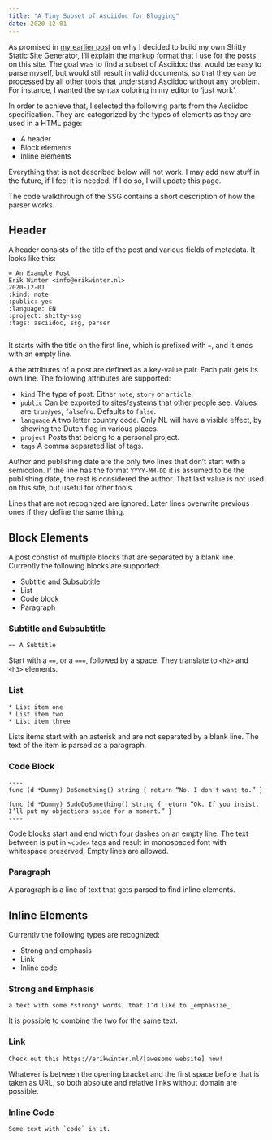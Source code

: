 ```yaml
---
title: "A Tiny Subset of Asciidoc for Blogging"
date: 2020-12-01
---
```


As promised in [my earlier post](@/shitty-ssg/why-i-built-my-own-shitty-static-site-generator.md) on why I decided to build my own Shitty Static Site Generator, I’ll explain the markup format that I use for the posts on this site.<!-- more --> The goal was to find a subset of Asciidoc that would be easy to parse myself, but would still result in valid documents, so that they can be processed by all other tools that understand Asciidoc without any problem. For instance, I wanted the syntax coloring in my editor to ‘just work’.

In order to achieve that, I selected the following parts from the Asciidoc specification. They are categorized by the types of elements as they are used in a HTML page:

* A header
* Block elements
* Inline elements

Everything that is not described below will not work. I may add new stuff in the future, if I feel it is needed. If I do so, I will update this page.

The code walkthrough of the SSG contains a short description of how the parser works.

## Header

A header consists of the title of the post and various fields of metadata. It looks like this:

```
= An Example Post
Erik Winter <info@erikwinter.nl>
2020-12-01
:kind: note
:public: yes
:language: EN
:project: shitty-ssg
:tags: asciidoc, ssg, parser
​
```

It starts with the title on the first line, which is prefixed with `=`, and it ends with an empty line.

A the attributes of a post are defined as a key-value pair. Each pair gets its own line. The following attributes are supported:

* `kind` The type of post. Either `note`, `story` or `article`.
* `public` Can be exported to sites/systems that other people see. Values are `true`/`yes`, `false`/`no`. Defaults to `false`.
* `language` A two letter country code. Only NL will have a visible effect, by showing the Dutch flag in various places.
* `project` Posts that belong to a personal project.
* `tags` A comma separated list of tags.

Author and publishing date are the only two lines that don’t start with a semicolon. If the line has the format `YYYY-MM-DD` it is assumed to be the publishing date, the rest is considered the author. That last value is not used on this site, but useful for other tools.

Lines that are not recognized are ignored. Later lines overwrite previous ones if they define the same thing.

## Block Elements

A post constist of multiple blocks that are separated by a blank line. Currently the following blocks are supported:

* Subtitle and Subsubtitle
* List
* Code block
* Paragraph

### Subtitle and Subsubtitle

```
== A Subtitle
```

Start with a `==`, or a `===`, followed by a space. They translate to `<h2>` and `<h3>` elements.

### List

```
* List item one
* List item two
* List item three
```

Lists items start with an asterisk and are not separated by a blank line. The text of the item is parsed as a paragraph.

### Code Block

```
----
func (d *Dummy) DoSomething() string { return “No. I don’t want to.” }

func (d *Dummy) SudoDoSomething() string { return “Ok. If you insist, I’ll put my objections aside for a moment.” }
----
```

Code blocks start and end width four dashes on an empty line. The text between is put in `<code>` tags and result in monospaced font with whitespace preserved. Empty lines are allowed.

### Paragraph

A paragraph is a line of text that gets parsed to find inline elements.

## Inline Elements

Currently the following types are recognized:

* Strong and emphasis
* Link
* Inline code

### Strong and Emphasis

```
a text with some *strong* words, that I’d like to _emphasize_.
```

It is possible to combine the two for the same text.

### Link

```
Check out this https://erikwinter.nl/[awesome website] now! 
```

Whatever is between the opening bracket and the first space before that is taken as URL, so both absolute and relative links without domain are possible.

### Inline Code

```
Some text with `code` in it.
```
